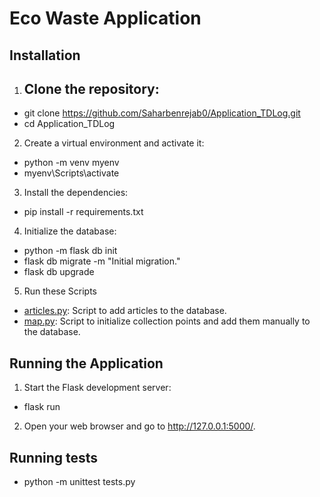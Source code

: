 # Eco Waste Application
## Installation

1. Clone the repository:
    ---
- git clone https://github.com/Saharbenrejab0/Application_TDLog.git
- cd Application_TDLog
    

2. Create a virtual environment and activate it:
    
- python -m venv myenv
- myenv\Scripts\activate 
    

3. Install the dependencies:
    
- pip install -r requirements.txt
    


4. Initialize the database:
    
- python -m flask db init  
- flask db migrate -m "Initial migration."
- flask db upgrade
    

5. Run these Scripts

- [articles.py](http://vscodecontentref/10): Script to add articles to the database.
- [map.py](http://vscodecontentref/11): Script to initialize collection points and add them manually to the database.

## Running the Application

1. Start the Flask development server:
    
- flask run
    

2. Open your web browser and go to http://127.0.0.1:5000/.


## Running tests
- python -m unittest tests.py
